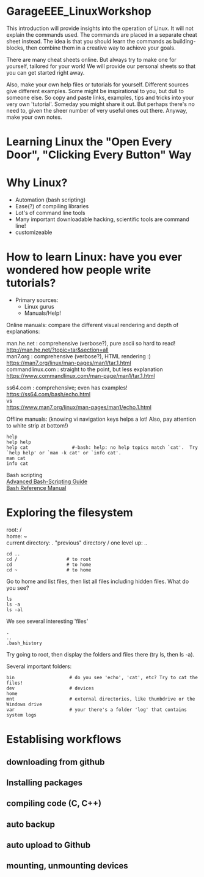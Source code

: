 # GarageEEE_LinuxWorkshop

This introduction will provide insights into the operation of Linux. It will not explain the commands used. The commands are placed in a separate cheat sheet instead. The idea is that you should learn the commands as building-blocks, then combine them in a creative way to achieve your goals.

There are many cheat sheets online. But always try to make one for yourself, tailored for your work! We will provide our personal sheets so that you can get started right away.

Also, make your own help files or tutorials for yourself. Different sources give different examples. Some might be inspirational to you, but dull to someone else. So copy and paste links, examples, tips and tricks into your very own 'tutorial'. Someday you might share it out. But perhaps there's no need to, given the sheer number of very useful ones out there. Anyway, make your own notes.

# Learning Linux the "Open Every Door", "Clicking Every Button" Way

# Why Linux?
- Automation (bash scripting)
- Ease(?) of compiling libraries 
- Lot's of command line tools
- Many important downloadable hacking, scientific tools are command line!
- customizeable

# How to learn Linux: have you ever wondered how people write tutorials?
- Primary sources:
  - Linux gurus
  - Manuals/Help!

Online manuals: compare the different visual rendering and depth of explanations:

man.he.net : comprehensive (verbose?), pure ascii so hard to read!   
http://man.he.net/?topic=tar&section=all  
man7.org : comprehensive (verbose?), HTML rendering :)  
https://man7.org/linux/man-pages/man1/tar.1.html  
commandlinux.com : straight to the point, but less explanation  
https://www.commandlinux.com/man-page/man1/tar.1.html  

ss64.com : comprehensive; even has examples!  
https://ss64.com/bash/echo.html  
vs  
https://www.man7.org/linux/man-pages/man1/echo.1.html

Offline manuals: (knowing vi navigation keys helps a lot! Also, pay attention to white strip at bottom!)
```
help
help help   
help cat                #-bash: help: no help topics match `cat'.  Try `help help' or `man -k cat' or `info cat'.
man cat
info cat
```

Bash scripting  
[Advanced Bash-Scripting Guide](https://tldp.org/LDP/abs/html/)  
[Bash Reference Manual](https://www.gnu.org/software/bash/manual/bash.html)

# Exploring the filesystem
root: /  
home: ~  
current directory:  .
"previous" directory / one level up:  ..

```
cd ..
cd /                  # to root
cd                    # to home
cd ~                  # to home
```
Go to home and list files, then list all files including hidden files. What do you see?
```
ls
ls -a
ls -al
```

We see several interesting 'files'
```
.
..
.bash_history

```

Try going to root, then display the folders and files there (try ls, then ls -a).

Several important folders:  
```
bin                    # do you see 'echo', 'cat', etc? Try to cat the files!
dev                    # devices
home
mnt                    # external directories, like thumbdrive or the Windows drive
var                    # your there's a folder 'log' that contains system logs
```

# Establising workflows
## downloading from github
## Installing packages
## compiling code (C, C++)
## auto backup
## auto upload to Github
## mounting, unmounting devices

